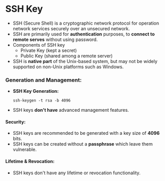 # SSH Key

- SSH (Secure Shell) is a cryptographic network protocol for operation network services securely over an unsecured network.
- SSH are primarily used for **authentication** purposes, to **connect to remote serves** without using password.
- Components of SSH key
	- Private Key (kept a secret)
	- Public Key (shared among a remote server)
- SSH is **native part** of the Unix-based system, but may not be widely supported on non-Unix platforms such as Windows.
### Generation and Management:

- **SSH Key Generation:**

	```
	ssh-keygen -t rsa -b 4096
	```

- SSH keys **don't have** advanced management features.

#### Security:

- SSH keys are recommended to be generated with a key size of **4096** bits.
- SSH keys can be created without a **passphrase** which leave them vulnerable.

#### Lifetime & Revocation:

- SSH keys don't have any lifetime or revocation functionality.